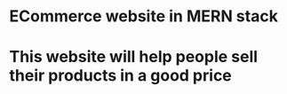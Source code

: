 # ECommerce website in MERN stack

# This website will help people sell their products in a good price